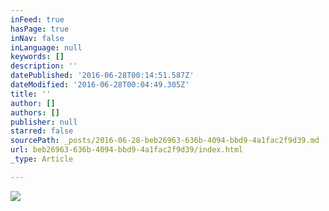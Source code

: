 ```yaml
---
inFeed: true
hasPage: true
inNav: false
inLanguage: null
keywords: []
description: ''
datePublished: '2016-06-28T00:14:51.587Z'
dateModified: '2016-06-28T00:04:49.305Z'
title: ''
author: []
authors: []
publisher: null
starred: false
sourcePath: _posts/2016-06-28-beb26963-636b-4094-bbd9-4a1fac2f9d39.md
url: beb26963-636b-4094-bbd9-4a1fac2f9d39/index.html
_type: Article

---
```

![](https://the-grid-user-content.s3-us-west-2.amazonaws.com/c29c243a-6904-43ee-9b97-873f3841d132.jpg)